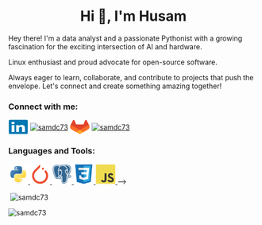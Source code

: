 <h1 align="center">Hi 👋, I'm Husam</h1>
<p> Hey there! I'm a data analyst and a passionate Pythonist with a growing fascination for the exciting intersection of AI and hardware.
  
Linux enthusiast and proud advocate for open-source software. 

Always eager to learn, collaborate, and contribute to projects that push the envelope. Let's connect and create something amazing together!
</p>

<h3 align="left">Connect with me:</h3>
<p align="left">
<a href="https://linkedin.com/in/samdc73" target="blank"><img align="center" src="https://github.com/devicons/devicon/blob/master/icons/linkedin/linkedin-original.svg" alt="samdc73" height="30" width="40" /></a>
<a href="https://twitter.com/samdc73" target="blank"><img align="center" src="https://raw.githubusercontent.com/rahuldkjain/github-profile-readme-generator/master/src/images/icons/Social/twitter.svg" alt="samdc73" height="30" width="40" /></a>
<a href="https://gitlab.com/SamDc73" target="blank"><img align="center" src="https://github.com/devicons/devicon/blob/master/icons/gitlab/gitlab-original.svg" alt="samdc73" height="30" width="40" /></a>
<a href="https://instagram.com/samdc73" target="blank"><img align="center" src="https://raw.githubusercontent.com/rahuldkjain/github-profile-readme-generator/master/src/images/icons/Social/instagram.svg" alt="samdc73" height="30" width="40" /></a>

</p>

<h3 align="left">Languages and Tools:</h3>
<a href="https://www.python.org" target="_blank" rel="noreferrer"> <img src="https://raw.githubusercontent.com/devicons/devicon/master/icons/python/python-original.svg" alt="python" width="40" height="40"/> </a> 
<a href="https://www.pytorch.org/" target="_blank" rel="noreferrer"> <img src="https://raw.githubusercontent.com/devicons/devicon/master/icons/pytorch/pytorch-original.svg" alt="pytorch" width="40" height="40"/> </a> 
<a href="https://www.postgresql.org" target="_blank" rel="noreferrer"> <img src="https://raw.githubusercontent.com/devicons/devicon/master/icons/postgresql/postgresql-plain.svg" alt="python" width="40" height="40"/> </a> 
<!-- <a href="https://www.isocpp.org" target="_blank" rel="noreferrer"> <img src="https://raw.githubusercontent.com/devicons/devicon/master/icons/cplusplus/cplusplus-original.svg" alt="cplusplus" width="40" height="40"/> </a>
<a href="https://developer.mozilla.org/en-US/docs/Web/HTML" target="_blank" rel="noreferrer"> <img src="https://raw.githubusercontent.com/devicons/devicon/master/icons/html5/html5-original.svg" alt="HTML" width="40" height="40"/> </a> -->
<a href="https://developer.mozilla.org/en-US/docs/Web/CSS" target="_blank" rel="noreferrer"> <img src="https://raw.githubusercontent.com/devicons/devicon/master/icons/css3/css3-original.svg" alt="CSS" width="40" height="40"/> </a>
<a href="https://developer.mozilla.org/en-US/docs/Web/JavaScript" target="_blank" rel="noreferrer"> <img src="https://raw.githubusercontent.com/devicons/devicon/master/icons/javascript/javascript-original.svg" alt="javascript" width="40" height="40"/> </a> 
<!-- <a href="https://www.linux.org/" target="_blank" rel="noreferrer"> <img src="https://raw.githubusercontent.com/devicons/devicon/master/icons/linux/linux-original.svg" alt="linux" width="40" height="40"/> </a> 
<a href="https://www.gnu.org/software/bash/" target="_blank" rel="noreferrer"> <img src="https://www.vectorlogo.zone/logos/gnu_bash/gnu_bash-icon.svg" alt="bash" width="40" height="40"/> </a>  -->
<!-- <a href="https://www.docker.com/" target="_blank" rel="noreferrer"> <img src="https://raw.githubusercontent.com/devicons/devicon/master/icons/docker/docker-original-wordmark.svg" alt="docker" width="40" height="40"/>  </a> 
<!-- <a href="https://www.arduino.cc/" target="_blank" rel="noreferrer"> <img src="https://cdn.worldvectorlogo.com/logos/arduino-1.svg" alt="arduino" width="40" height="40"/> </p> -->
 -->
<p>&nbsp;<img align="center" src="https://github-readme-stats.vercel.app/api?username=samdc73&show_icons=true&theme=dracula&locale=en" alt="samdc73" /></p>

<p><img align="left" src="https://github-readme-stats.vercel.app/api/top-langs?username=samdc73&show_icons=true&theme=dracula&locale=en&layout=compact" alt="samdc73" /></p>



